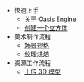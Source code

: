 * 快速上手
  * [关于 Oasis Engine](${book.editor}README.md)
  * [创建一个立方体](${book.editor}cube.md)
* 美术制作流程
  * [场景规格](${book.editor}art.md)
  * [纹理烘焙](${book.editor}bake.md)
* 资源工作流程
  * [上传 3D 模型](${book.editor}model.md)
  